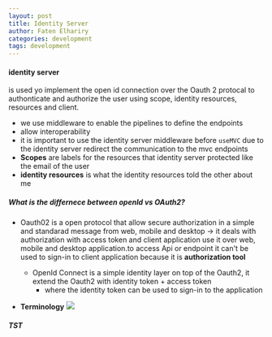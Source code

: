 ```yaml
---
layout: post
title: Identity Server  
author: Faten Elhariry
categories: development
tags: development
---
```


#### identity server

  is used yo implement the open id connection over the Oauth 2 protocal to authonticate and authorize the user using 
  scope, identity resources, resources and client.

  - we use middleware to enable the pipelines to define the endpoints 
  - allow interoperability 
  - it is important to use the identity server middleware before `useMVC` due to the identity server redirect the communication to the mvc endpoints 
  - **Scopes**
    are labels for the resources that identity server protected like the email of the user  
  - **identity resources**
    is what the identity resources told the other about me 

##### What is the differnece between openId vs OAuth2?
  - Oauth02
    is a open protocol that allow secure authorization in a simple and standarad message from web, mobile and desktop &rarr; it deals with authorization with access token and client application use it over web, mobile and desktop application.to access Api or endpoint it can't be used to sign-in to client application because it is **authorization tool**

    - OpenId Connect 
      is a simple identity layer on top of the Oauth2, it extend the Oauth2 with identity token + access token 
      - where the identity token can be used to sign-in to the application 

- **Terminology**
  <img src="../../../images/development/IDS.png" />
##### TST 
   